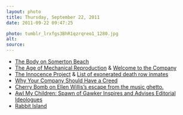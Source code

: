```yaml
---
layout: photo
title: Thursday, September 22, 2011
date: 2011-09-22 09:47:25

photo: tumblr_lrxfgs3BhR1qzrqreo1_1280.jpg
alt:
source:
---
```


* [The Body on Somerton Beach](http://blogs.smithsonianmag.com/history/2011/08/the-body-on-somerton-beach/)
* [The Age of Mechanical Reproduction](http://www.themorningnews.org/article/the-age-of-mechanical-reproduction) & [Welcome to the Company](http://www.ftrain.com/a-and-b.html)
* [The Innocence Project](http://www.innocenceproject.org/) & [List of exonerated death row inmates](http://en.wikipedia.org/wiki/List_of_exonerated_death_row_inmates)
* [Why Your Company Should Have a Creed](http://ma.tt/2011/09/automattic-creed/)
* [Cherry Bomb on Ellen Willis’s escape from the music ghetto.](http://lareviewofbooks.org/post/10397541163/cherry-bomb)
* [Awl My Children: Spawn of Gawker Inspires and Advises Editorial Ideologues](http://www.observer.com/2011/09/awl-my-children-spawn-of-gawker-inspires-and-advises-editorial-ideologues/)
* [Rabbit Island](http://www.coldsplinters.com/2011/08/rabbit-island/)


